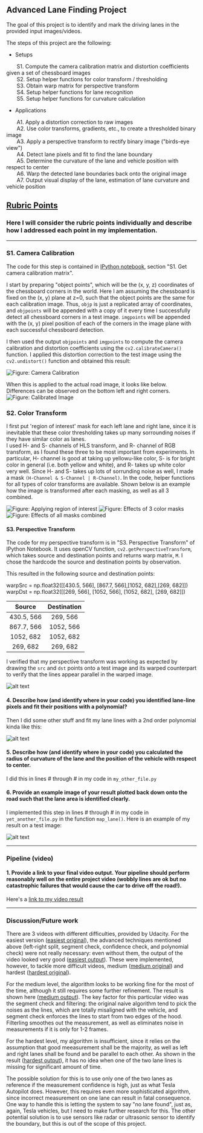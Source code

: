 ## Advanced Lane Finding Project

The goal of this project is to identify and mark the driving lanes in the provided input images/videos.  

The steps of this project are the following:

* Setups

&nbsp;&nbsp;&nbsp;&nbsp;&nbsp;&nbsp; S1.  Compute the camera calibration matrix and distortion coefficients given a set of chessboard images  
&nbsp;&nbsp;&nbsp;&nbsp;&nbsp;&nbsp; S2.  Setup helper functions for color transform / thresholding  
&nbsp;&nbsp;&nbsp;&nbsp;&nbsp;&nbsp; S3.  Obtain warp matrix for perspective transform  
&nbsp;&nbsp;&nbsp;&nbsp;&nbsp;&nbsp; S4.  Setup helper functions for lane recognition  
&nbsp;&nbsp;&nbsp;&nbsp;&nbsp;&nbsp; S5.  Setup helper functions for curvature calculation  

* Applications  

&nbsp;&nbsp;&nbsp;&nbsp;&nbsp;&nbsp; A1. Apply a distortion correction to raw images  
&nbsp;&nbsp;&nbsp;&nbsp;&nbsp;&nbsp; A2. Use color transforms, gradients, etc., to create a thresholded binary image  
&nbsp;&nbsp;&nbsp;&nbsp;&nbsp;&nbsp; A3. Apply a perspective transform to rectify binary image ("birds-eye view")  
&nbsp;&nbsp;&nbsp;&nbsp;&nbsp;&nbsp; A4. Detect lane pixels and fit to find the lane boundary  
&nbsp;&nbsp;&nbsp;&nbsp;&nbsp;&nbsp; A5. Determine the curvature of the lane and vehicle position with respect to center  
&nbsp;&nbsp;&nbsp;&nbsp;&nbsp;&nbsp; A6. Warp the detected lane boundaries back onto the original image  
&nbsp;&nbsp;&nbsp;&nbsp;&nbsp;&nbsp; A7. Output visual display of the lane, estimation of lane curvature and vehicle position

[//]: # (Image References)

[image1]: ./examples/undistort_output.png "Undistorted"
[image2]: ./test_images/test1.jpg "Road Transformed"
[image3]: ./examples/binary_combo_example.jpg "Binary Example"
[image4]: ./examples/warped_straight_lines.jpg "Warp Example"
[image5]: ./examples/color_fit_lines.jpg "Fit Visual"
[image6]: ./examples/example_output.jpg "Output"
[video1]: ./project_video.mp4 "Video"

## [Rubric Points](https://review.udacity.com/#!/rubrics/571/view)

### Here I will consider the rubric points individually and describe how I addressed each point in my implementation.  

---

### S1. Camera Calibration

The code for this step is contained in [IPython notebook](advLaneFind.ipynb), section "S1. Get camera calibration matrix".

I start by preparing "object points", which will be the (x, y, z) coordinates of the chessboard corners in the world. Here I am assuming the chessboard is fixed on the (x, y) plane at z=0, such that the object points are the same for each calibration image.  Thus, `objp` is just a replicated array of coordinates, and `objpoints` will be appended with a copy of it every time I successfully detect all chessboard corners in a test image.  `imgpoints` will be appended with the (x, y) pixel position of each of the corners in the image plane with each successful chessboard detection.  

I then used the output `objpoints` and `imgpoints` to compute the camera calibration and distortion coefficients using the `cv2.calibrateCamera()` function.  I applied this distortion correction to the test image using the `cv2.undistort()` function and obtained this result: 

![Figure: Camera Calibration](outputs/cameraCalibration.png)

When this is applied to the actual road image, it looks like below. Differences can be observed on the bottom left and right corners.
![Figure: Calibrated Image](outputs/imageUndistort.png)

### S2. Color Transform

I first put 'region of interest' mask for each left lane and right lane, since it is inevitable that these color thresholding takes up many sorrounding noises if they have similar color as lanes.  
I used H- and S- channels of HLS transform, and R- channel of RGB transform, as I found these three to be most important from experiments. In particular, H- channel is good at taking up yellowu-like color, S- is for bright color in general (i.e. both yellow and white), and R- takes up white color very well. Since H- and S- takes up lots of sorrunding noise as well, I made a mask `(H-Channel & S-Channel | R-Channel)`. In the code, helper functions for all types of color transforms are available. Shown below is an example how the image is transformed after each masking, as well as all 3 combined.

![Figure: Applying region of interest](outputs/regionOfInterest.png)
![Figure: Effects of 3 color masks](outputs/colorTransform.png)
![Figure: Effects of all masks combined](outputs/colorTransformCombined.png)

#### S3. Perspective Transform

The code for my perspective transform is in "S3. Perspective Transform" of IPython Notebook. It uses openCV function, `cv2.getPerspectiveTransform`, which takes source and destination points and returns warp matrix, `M`.  I chose the hardcode the source and destination points by observation.

This resulted in the following source and destination points:

warpSrc = np.float32([[430.5, 566], [867.7, 566],[1052, 682],[269, 682]])
warpDst = np.float32([[269, 566], [1052, 566], [1052, 682], [269, 682]])

| Source        | Destination   | 
|:-------------:|:-------------:| 
| 430.5, 566      | 269, 566        | 
| 867.7, 566      | 1052, 566      |
| 1052, 682     | 1052, 682      |
| 269, 682      | 269, 682        |

I verified that my perspective transform was working as expected by drawing the `src` and `dst` points onto a test image and its warped counterpart to verify that the lines appear parallel in the warped image.

![alt text][image4]

#### 4. Describe how (and identify where in your code) you identified lane-line pixels and fit their positions with a polynomial?

Then I did some other stuff and fit my lane lines with a 2nd order polynomial kinda like this:

![alt text][image5]

#### 5. Describe how (and identify where in your code) you calculated the radius of curvature of the lane and the position of the vehicle with respect to center.

I did this in lines # through # in my code in `my_other_file.py`

#### 6. Provide an example image of your result plotted back down onto the road such that the lane area is identified clearly.

I implemented this step in lines # through # in my code in `yet_another_file.py` in the function `map_lane()`.  Here is an example of my result on a test image:

![alt text][image6]

---

### Pipeline (video)

#### 1. Provide a link to your final video output.  Your pipeline should perform reasonably well on the entire project video (wobbly lines are ok but no catastrophic failures that would cause the car to drive off the road!).

Here's a [link to my video result](./project_video.mp4)

---

### Discussion/Future work

There are 3 videos with different difficulties, provided by Udacity. For the easiest version ([easiest original](project_video.mp4)), the advanced techniques mentioned above (left-right split, segment check, confidence check, and polynomial check) were not really necessary: even without them, the output of the video looked very good ([easiest output](output_project_video.mp4)). These were implemented, however, to tackle more difficult videos, medium ([medium original](challenge_video.mp4)) and hardest ([hardest original](harder_challenge_video.mp4)).  

For the medium level, the algorithm looks to be working fine for the most of the time, although it still requires some further refinement. The result is shown here ([medium output](outputs/challenge_video.mp4)). The key factor for this particular video was the segment check and filtering: the original naive algorithm tend to pick the noises as the lines, which are totally misaligned with the vehicle, and segment check enforces the lines to start from two edges of the hood. Filterling smoothes out the measurement, as well as eliminates noise in measurements if it is only for 1-2 frames.  

For the hardest level, my algorithm is insufficient, since it relies on the assumption that good meeasurement shall be the majority, as well as left and right lanes shall be found and be parallel to each other. As shown in the result ([hardest output](outputs/harder_challenge_fideo.mp4)), it has no idea when one of the two lane lines is missing for significant amount of time.  

The possible solution for this is to use only one of the two lanes as reference if the measurement confidence is high, just as what Tesla Autopilot does. However, this requires even more sophisticated algorithm, since incorrect measurement on one lane can result in fatal consequence. One way to handle this is letting the system to say "no lane found", just as, again, Tesla vehicles, but I need to make further research for this. The other potential solution is to use sensors like radar or ultrasonic sensor to identify the boundary, but this is out of the scope of this project.
